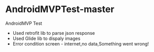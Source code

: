 # AndroidMVPTest-master

AndroidMVP Test
- Used retrofit lib to parse json response
- Used Glide lib to dispaly images
- Error condition screen - internet,no data,Something went wrong!

